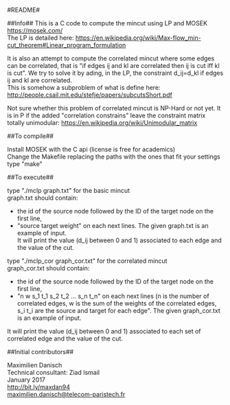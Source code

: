 #README#

##Info##
This is a C code to compute the mincut using LP and MOSEK https://mosek.com/  
The LP is detailed here:
https://en.wikipedia.org/wiki/Max-flow_min-cut_theorem#Linear_program_formulation

It is also an attempt to compute the correlated mincut where some edges can be correlated, that is "if edges ij and kl are correlated then ij is cut iff kl is cut". We try to solve it by ading, in the LP, the constraint d_ij=d_kl if edges ij and kl are correlated.  
This is somehow a subproblem of what is define here: http://people.csail.mit.edu/stefje/papers/subcutsShort.pdf

Not sure whether this problem of correlated mincut is NP-Hard or not yet. It is in P if the added "correlation constrains" leave the constraint matrix totally unimodular: https://en.wikipedia.org/wiki/Unimodular_matrix


##To compile##

Install MOSEK with the C api (license is free for academics)  
Change the Makefile replacing the paths with the ones that fit your settings  
type "make"

##To execute##

type "./mclp graph.txt" for the basic mincut  
graph.txt should contain:
- the id of the source node followed by the ID of the target node on the first line,
- "source target weight" on each next lines.
The given graph.txt is an example of input.  
It will print the value (d_ij between 0 and 1) associated to each edge and the value of the cut.

type "./mclp_cor graph_cor.txt" for the correlated mincut  
graph_cor.txt should contain:
- the id of the source node followed by the ID of the target node on the first line,
- "n w s_1 t_1 s_2 t_2 ... s_n t_n" on each next lines (n is the number of correlated edges, w is the sum of the weights of the correlated edges, s_i t_i are the source and target for each edge".
The given graph_cor.txt is an example of input.

It will print the value (d_ij between 0 and 1) associated to each set of correlated edge and the value of the cut.

##Initial contributors##

Maximilien Danisch  
Technical consultant: Ziad Ismail  
January 2017  
http://bit.ly/maxdan94  
maximilien.danisch@telecom-paristech.fr
